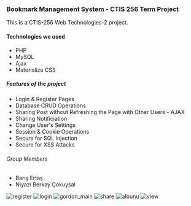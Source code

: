 ### Bookmark Management System -  CTIS 256 Term Project

This is a CTIS-256 Web Technologies-2 project. 

#### Technologies we used 
 * PHP
 * MySQL
 * Ajax
 * Materialize CSS
 
##### Features of the project
- Login & Register Pages
- Database CRUD Operations
- Sharing Post without Refreshing the Page with Other Users - AJAX
- Sharing Notificiation
- Change User's Settings
- Session & Cookie Operations
- Secure for SQL Injection
- Secure for XSS Attacks

###### Group Members
 - Barış Ertaş
 - Niyazi Berkay Çokuysal

![register](https://user-images.githubusercontent.com/32802165/83127453-d849f500-a0e2-11ea-81fa-c0ea3a72ab90.png)
![login](https://user-images.githubusercontent.com/32802165/83127447-d5e79b00-a0e2-11ea-8c22-0c7e4cc23d46.png) 
![gordon_main](https://user-images.githubusercontent.com/32802165/83127444-d4b66e00-a0e2-11ea-8ec6-e47cce4083d4.png)
![share](https://user-images.githubusercontent.com/32802165/83127614-0cbdb100-a0e3-11ea-82f4-cf0e444e397d.png)
![albunu](https://user-images.githubusercontent.com/32802165/83127431-d122e700-a0e2-11ea-93fe-f5b30c531b9c.png)
![view](https://user-images.githubusercontent.com/32802165/83127773-3c6cb900-a0e3-11ea-92e1-5c8226d770d7.png)


